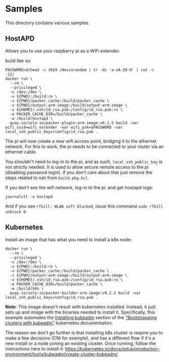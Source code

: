 # Samples

This directory contains various samples.

## HostAPD

Allows you to use your raspberry pi as a WiFi extender.

build like so:
```
PASSWORD=$(head -c 1024 /dev/urandom | tr -dc 'a-zA-Z0-9' | cut -c -12)
docker run \
  --rm \
  --privileged \
  -v /dev:/dev \
  -v ${PWD}:/build:ro \
  -v ${PWD}/packer_cache:/build/packer_cache \
  -v ${PWD}/output-arm-image:/build/output-arm-image \
  -v ${HOME}/.ssh/id_rsa.pub:/config/id_rsa.pub:ro \
  -e PACKER_CACHE_DIR=/build/packer_cache \
  -w /build/hostapd \
  quay.io/solo-io/packer-plugin-arm-image:v0.1.5 build -var wifi_ssid=wifi_extender -var wifi_psk=$PASSWORD -var local_ssh_public_key=/config/id_rsa.pub .
```

The pi will now create a new wifi access point, bridging it to the ethernet network.
For this to work, the pi needs to be connected to your router via an ethernet cable.

You shouldn't need to log-in to the pi, and as such, `local_ssh_public_key` is not strictly needed. It is used to allow secure remote access to the pi (disabling password login). if you don't care about that just remove the steps related to ssh from `build.pkg.hcl`.

If you don't see the wifi network, log-in to the pi. and get hostapd logs:

```
journalctl -u hostapd
```

And if you see `rfkill: WLAN soft blocked`, issue this command `sudo rfkill unblock 0`.


## Kubernetes

Install an image that has what you need to install a k8s node:

```
docker run \
  --rm \
  --privileged \
  -v /dev:/dev \
  -v ${PWD}:/build:ro \
  -v ${PWD}/packer_cache:/build/packer_cache \
  -v ${PWD}/output-arm-image:/build/output-arm-image \
  -v ${HOME}/.ssh/id_rsa.pub:/config/id_rsa.pub:ro \
  -e PACKER_CACHE_DIR=/build/packer_cache \
  -w /build/k8s \
  quay.io/solo-io/packer-builder-arm-image:v0.2.1 build -var local_ssh_public_key=/config/id_rsa.pub .
```

**Note**: This image doesn't result with kubernetes installed. Instead, it just sets up and image with the binaries needed to install it.
Specifically, this example automates the [Installing kubeadm](https://kubernetes.io/docs/setup/production-environment/tools/kubeadm/install-kubeadm/) section of the ["Bootstrapping clusters with kubeadm"](https://kubernetes.io/docs/setup/production-environment/tools/kubeadm/) kubernetes documentaiton.

The reason we don't go further is that installing k8s cluster is require you to make a few decisions (CNI for example), and has a different flow if it's a new install or a node joining an existing cluster.
Once running, follow the instructions here to install it: https://kubernetes.io/docs/setup/production-environment/tools/kubeadm/create-cluster-kubeadm/